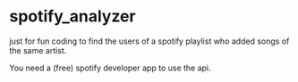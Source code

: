 # spotify_analyzer

just for fun coding to find the users of a spotify playlist who added songs of the same artist.

You need a (free) spotify developer app to use the api.
